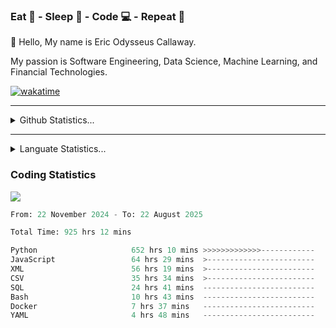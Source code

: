 <h3>Eat 🍴 - Sleep 🛌 - Code 💻 - Repeat 🔁</h3>

👋 Hello, My name is Eric Odysseus Callaway.

My passion is Software Engineering, Data Science, Machine Learning, and Financial Technologies.

[![wakatime](https://wakatime.com/badge/user/6717695f-6a13-47e3-aa16-c813e12c0985.svg)](https://wakatime.com/@6717695f-6a13-47e3-aa16-c813e12c0985)
<hr>
<details>
  <summary>
    Github Statistics...
  </summary>
    <p align="center">
      <img src="https://github-readme-stats.vercel.app/api?username=EricCallaway&show_icons=true"/>
    </p>
</details>
</hr>

<hr>
<details>
  <summary>
    Languate Statistics...
  </summary>
    <p align="center">
      <img src="https://wakatime.com/share/@Odysseus/6fc7c863-6fba-4e57-a6af-ed1f2fa8d560.svg"/>
    </p>
</details>
</hr>


<h3>Coding Statistics</h3>
<img src="https://wakatime.com/share/@Odysseus/5e02c832-9cc5-49a3-8f4c-bd2647d78fca.svg"/>
<!--START_SECTION:waka-->

```python
From: 22 November 2024 - To: 22 August 2025

Total Time: 925 hrs 12 mins

Python                     652 hrs 10 mins >>>>>>>>>>>>>------------   52.16 %
JavaScript                 64 hrs 29 mins  >------------------------   05.16 %
XML                        56 hrs 19 mins  >------------------------   04.50 %
CSV                        35 hrs 34 mins  >------------------------   02.85 %
SQL                        24 hrs 41 mins  -------------------------   01.98 %
Bash                       10 hrs 43 mins  -------------------------   00.86 %
Docker                     7 hrs 37 mins   -------------------------   00.61 %
YAML                       4 hrs 48 mins   -------------------------   00.38 %
```

<!--END_SECTION:waka-->
